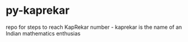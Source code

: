 # py-kaprekar
repo for steps to reach KapRekar number - kaprekar is the name of an Indian mathematics enthusias
